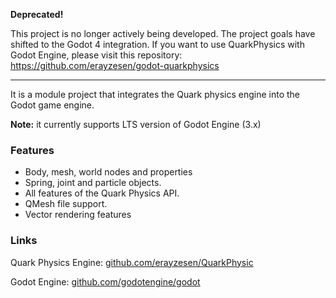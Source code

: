  **Deprecated!** 

 This project is no longer actively being developed. The project goals have shifted to the Godot 4 integration. If you want to use QuarkPhysics with Godot Engine, please visit this repository: https://github.com/erayzesen/godot-quarkphysics

___

It is a module project that integrates the Quark physics engine into the Godot game engine.

**Note:** it currently supports LTS version of Godot Engine (3.x) 

### Features
* Body, mesh, world nodes and properties
* Spring, joint and particle objects.
* All features of the Quark Physics API. 
* QMesh file support. 
* Vector rendering features

### Links 
Quark Physics Engine: [github.com/erayzesen/QuarkPhysic](https://github.com/erayzesen/QuarkPhysics)

Godot Engine: [github.com/godotengine/godot](https://github.com/godotengine/godot)